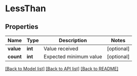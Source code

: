 # LessThan

## Properties
Name | Type | Description | Notes
------------ | ------------- | ------------- | -------------
**value** | **int** | Value received | [optional] 
**count** | **int** | Expected minimum value | [optional] 

[[Back to Model list]](../README.md#documentation-for-models) [[Back to API list]](../README.md#documentation-for-api-endpoints) [[Back to README]](../README.md)



